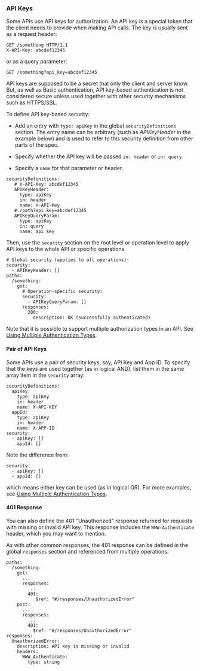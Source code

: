 ### API Keys

Some APIs use API keys for authorization. An API key is a special token that the client needs to provide when making API calls. The key is usually sent as a request header: 

```
GET /something HTTP/1.1
X-API-Key: abcdef12345
```

or as a query parameter:

```
GET /something?api_key=abcdef12345
```

API keys are supposed to be a secret that only the client and server know. But, as well as Basic authentication, API key-based authentication is not considered secure unless used together with other security mechanisms such as HTTPS/SSL.

To define API key-based security:

* Add an entry with `type: apiKey` in the global `securityDefinitions` section. The entry name can be arbitrary (such as *APIKeyHeader* in the example below) and is used to refer to this security definition from other parts of the spec.

* Specify whether the API key will be passed `in: header` or `in: query`.

* Specify a `name` for that parameter or header.

```
securityDefinitions:
   # X-API-Key: abcdef12345
   APIKeyHeader:
     type: apiKey
     in: header
     name: X-API-Key
   # /path?api_key=abcdef12345
   APIKeyQueryParam:
     type: apiKey
     in: query
     name: api_key
```

Then, use the `security` section on the root level or operation level to apply API keys to the whole API or specific operations.

```
# Global security (applies to all operations):
security:
  - APIKeyHeader: []
paths:
  /something:
    get:
      # Operation-specific security:
      security:
        - APIKeyQueryParam: []
      responses:
        200:
          description: OK (successfully authenticated)
```

Note that it is possible to support multiple authorization types in an API. See [Using Multiple Authentication Types](index.md#using-multiple-authentication-types).

#### Pair of API Keys

Some APIs use a pair of security keys, say, API Key and App ID. To specify that the keys are used together (as in logical AND), list them in the same array item in the `security` array:

```
securityDefinitions:
  apiKey:
    type: apiKey
    in: header
    name: X-API-KEY
  appId:
    type: apiKey
    in: header
    name: X-APP-ID
security:
  - apiKey: []
    appId: []
```

Note the difference from:

```
security:
  - apiKey: []
  - appId: []
```

which means either key can be used (as in logical OR). For more examples, see [Using Multiple Authentication Types](index.md#using-multiple-authentication-types).

#### 401 Response

You can also define the 401 "Unauthorized" response returned for requests with missing or invalid API key. This response includes the `WWW-Authenticate` header, which you may want to mention.

As with other common responses, the 401 response can be defined in the global `responses` section and referenced from multiple operations.

```
paths:
  /something:
    get:
      ...
      responses:
        ...
        401:
           $ref: "#/responses/UnauthorizedError"
    post:
      ...
      responses:
        ...
        401:
          $ref: "#/responses/UnauthorizedError"
responses:
  UnauthorizedError:
    description: API key is missing or invalid
    headers:
      WWW_Authenticate:
        type: string
```
